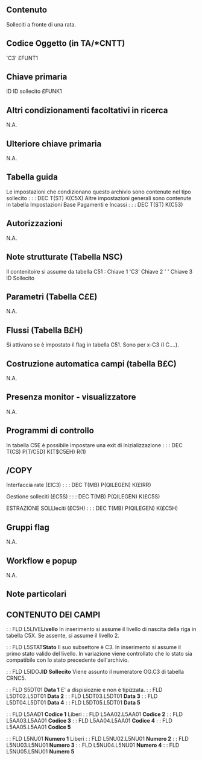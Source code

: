 ## Contenuto
Solleciti a fronte di una rata.

## Codice Oggetto (in TA/*CNTT)
 'C3'                               £FUNT1

## Chiave primaria
ID ID sollecito                     £FUNK1

## Altri condizionamenti facoltativi in ricerca
N.A.

## Ulteriore chiave primaria
N.A.

## Tabella guida
Le impostazioni che condizionano questo archivio sono contenute nel tipo sollecito : 
 :  : DEC T(ST) K(C5X)
Altre impostazioni generali sono contenute in tabella Impostazioni Base Pagamenti e Incassi : 
 :  : DEC T(ST) K(C53)

## Autorizzazioni
N.A.

## Note strutturate (Tabella NSC)
Il contenitoìre si assume da tabella C51 : 
 Chiave 1 'C3'
 Chiave 2  ' '
 Chiave 3 ID Sollecito

## Parametri (Tabella C£E)
N.A.

## Flussi (Tabella B£H)
Si attivano se è impostato il flag in tabella C51.
Sono per x-C3 (I C....).

## Costruzione automatica campi (tabella B£C)
N.A.

## Presenza monitor - visualizzatore
N.A.

## Programmi di controllo
In tabella C5E è possibile impostare una exit di inizializzazione : 
 :  : DEC T(CS) P(T/C5D) K(T$C5EH) R(1)

## /COPY
Interfaccia rate (£IC3) : 
 :  : DEC T(MB) P(QILEGEN) K(£IRR)

Gestione solleciti (£C5S) : 
 :  : DEC T(MB) P(QILEGEN) K(£C5S)

ESTRAZIONE SOLLleciti (£C5H) : 
 :  : DEC T(MB) P(QILEGEN) K(£C5H)

## Gruppi flag
N.A.

## Workflow e popup
N.A.

## Note particolari

## CONTENUTO DEI CAMPI

 :  : FLD L5LIVE**Livello**
In inserimento si assume il livello di nascita della riga in tabella C5X.
Se assente, si assume il livello 2.

 :  : FLD L5STAT**Stato**
Il suo subsettore  è C3.
In inserimento si assume il primo stato valido del livello.
In variazione viene controllato che lo stato sia compatibile con lo stato precedente dell'archivio.

 :  : FLD L5IDOJ**ID Sollecito**
Viene assunto il numeratore  OG.C3 di tabella CRNC5.

 :  : FLD S5DT01 **Data 1**
E' a dispisioznie e non è tipizzata.
 :  : FLD L5DT02.L5DT01 **Data 2**
 :  : FLD L5DT03.L5DT01 **Data 3**
 :  : FLD L5DT04.L5DT01 **Data 4**
 :  : FLD L5DT05.L5DT01 **Data 5**

 :  : FLD L5AAD1 **Codice 1**
Liberi
 :  : FLD L5AA02.L5AA01 **Codice 2**
 :  : FLD L5AA03.L5AA01 **Codice 3**
 :  : FLD L5AA04.L5AA01 **Codice 4**
 :  : FLD L5AA05.L5AA01 **Codice 5**

 :  : FLD L5NU01 **Numero 1**
Liberi
 :  : FLD L5NU02.L5NU01 **Numero 2**
 :  : FLD L5NU03.L5NU01 **Numero 3**
 :  : FLD L5NU04.L5NU01 **Numero 4**
 :  : FLD L5NU05.L5NU01 **Numero 5**

